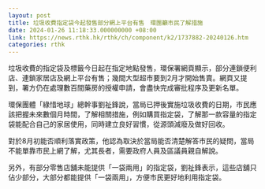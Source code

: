 ```yaml
---
layout: post
title: 垃圾收費指定袋今起發售部分網上平台有售　環團籲市民了解措施
date: 2024-01-26 11:18:33.000000000 +08:00
link: https://news.rthk.hk/rthk/ch/component/k2/1737882-20240126.htm
categories: rthk
---
```


垃圾收費的指定袋及標籤今日起在指定地點發售，環保署網頁顯示，部分連鎖便利店、連鎖家居店及網上平台有售；幾間大型超市要到2月才開始售賣。網頁又提到，署方仍在處理數百間藥房的授權申請，會盡快完成審批程序及更新名單。

環保團體「綠惜地球」總幹事劉祉鋒說，當局已押後實施垃圾收費的日期，市民應該把握未來數個月時間，了解相關措施，例如購買指定袋，了解那一款容量的指定袋能配合自己的家居使用，同時建立良好習慣，從源頭減廢及做好回收。

對於8月初能否順利落實政策，他認為取決於當局能否清楚解答市民的疑問，當局不能單靠市民上網了解，尤其長者，需要政府人員及區議員親自解說。

另外，有部分零售店舖未能提供「一袋兩用」的指定袋，劉祉鋒表示，這些店舖只佔少部分，大部分都能提供「一袋兩用」，方便市民更好地利用指定袋。
